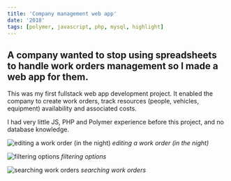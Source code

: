 ```yaml
---
title: 'Company management web app'
date: '2018'
tags: [polymer, javascript, php, mysql, highlight]
---
```

A company wanted to stop using spreadsheets to handle work orders management so I made a web app for them.
---

This was my first fullstack web app development project. It enabled the company to create work orders, track resources (people, vehicles, equipment) availability and associated costs.

I had very little JS, PHP and Polymer experience before this project, and no database knowledge.

![editing a work order (in the night)](/images/projects/management-app/1.png)
*editing a work order (in the night)*

![filtering options](/images/projects/management-app/3.png)
*filtering options*

![searching work orders](/images/projects/management-app/2.png)
*searching work orders*
